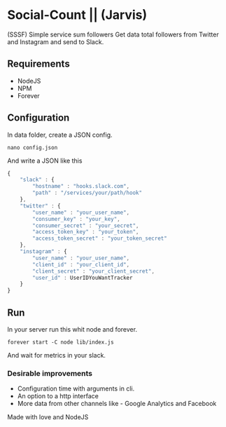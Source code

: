 # Social-Count || (Jarvis)

(SSSF) Simple service sum followers
Get data total followers from Twitter and Instagram and send to Slack.

## Requirements

* NodeJS
* NPM
* Forever

## Configuration

In data folder, create a JSON config.

`nano config.json`

And write a JSON like this

```` Javascript
{
    "slack" : {                     
        "hostname" : "hooks.slack.com",             
        "path" : "/services/your/path/hook" 
    },
    "twitter" : {              
        "user_name" : "your_user_name",
        "consumer_key" : "your_key",
        "consumer_secret" : "your_secret",
        "access_token_key" : "your_token",
        "access_token_secret" : "your_token_secret"
    },
    "instagram" : {
        "user_name" : "your_user_name",  
        "client_id" : "your_client_id",                     
        "client_secret" : "your_client_secret",
        "user_id" : UserIDYouWantTracker
    }
}  
````

## Run

In your server run this whit node and forever.

`forever start -C node lib/index.js`

And wait for metrics in your slack.

### Desirable improvements

* Configuration time with arguments in cli.
* An option to a http interface
* More data from other channels like - Google Analytics and Facebook


Made with love and NodeJS
